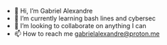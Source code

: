 - 👋 Hi, I’m Gabriel Alexandre
- 🌱 I’m currently learning bash lines and cybersec 
- 💞️ I’m looking to collaborate on anything I can
- 📫 How to reach me gabrielalexandre@proton.me  
